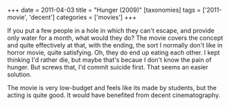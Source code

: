 +++
date = 2011-04-03
title = "Hunger (2009)"
[taxonomies]
tags = ['2011-movie', 'decent']
categories = ['movies']
+++

If you put a few people in a hole in which they can't escape, and
provide only water for a month, what would they do? The movie covers the
concept and quite effectively at that, with the ending, the sort I
normally don't like in horror movie, quite satisfying. Oh, they do end
up eating each other. I kept thinking I'd rather die, but maybe that's
becaue I don't know the pain of hunger. But screws that, I'd commit
suicide first. That seems an easier solution.

The movie is very low-budget and feels like its made by students, but
the acting is quite good. It would have benefited from decent
cinematography.
